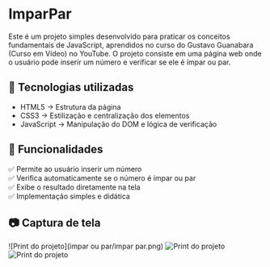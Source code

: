 # ImparPar

Este é um projeto simples desenvolvido para praticar os conceitos fundamentais de JavaScript, aprendidos no curso do Gustavo Guanabara (Curso em Vídeo) no YouTube. O projeto consiste em uma página web onde o usuário pode inserir um número e verificar se ele é ímpar ou par.

## 🚀 Tecnologias utilizadas
- HTML5 → Estrutura da página  
- CSS3 → Estilização e centralização dos elementos  
- JavaScript → Manipulação do DOM e lógica de verificação  

## 🎯 Funcionalidades
✅ Permite ao usuário inserir um número  
✅ Verifica automaticamente se o número é ímpar ou par  
✅ Exibe o resultado diretamente na tela  
✅ Implementação simples e didática  

## 📷 Captura de tela
 ![Print do projeto](impar ou par/impar par.png)
 ![Print do projeto](impar_ou_par/impar.png)
 ![Print do projeto](par.png)

